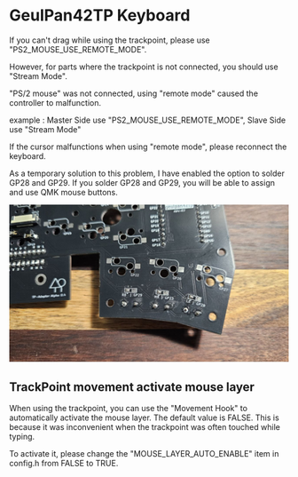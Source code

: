 # GeulPan42TP Keyboard

If you can't drag while using the trackpoint, please use "PS2_MOUSE_USE_REMOTE_MODE". 

However, for parts where the trackpoint is not connected, you should use "Stream Mode".

"PS/2 mouse" was not connected, using "remote mode" caused the controller to malfunction.

example : Master Side use "PS2_MOUSE_USE_REMOTE_MODE", Slave Side use "Stream Mode"

If the cursor malfunctions when using "remote mode", please reconnect the keyboard.

As a temporary solution to this problem, I have enabled the option to solder GP28 and GP29.
If you solder GP28 and GP29, you will be able to assign and use QMK mouse buttons.

![GeulPan42TP](../imgs/geulpan42tp_025.jpg)

## TrackPoint movement activate mouse layer

When using the trackpoint, you can use the "Movement Hook" to automatically activate the mouse layer.
The default value is FALSE. This is because it was inconvenient when the trackpoint was often touched while typing.

To activate it, please change the "MOUSE_LAYER_AUTO_ENABLE" item in config.h from FALSE to TRUE.

